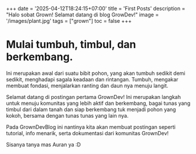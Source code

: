 +++
date = '2025-04-12T18:24:15+07:00'
title = 'First Posts'
description = "Halo sobat Grown! Selamat datang di blog GrowDev!"
image = '/images/plant.jpg'
tags = ["grown"]
toc = false
+++

# Mulai tumbuh, timbul, dan berkembang. 

Ini merupakan awal dari suatu bibit pohon, yang akan tumbuh sedikit demi sedikit, menghadapi sagala keadaan dan rintangan. Tumbuh, mengakar membuat fondasi, menjalarkan ranting dan daun nya menuju langit. 

Selamat datang di postingan pertama GrownDev! Ini merupakan langkah untuk menuju komunitas yang lebih aktif dan berkembang, bagai tunas yang timbul dari dalam tanah dan siap berkembang tuk menjadi pohon yang kokoh, bersama dengan tunas tunas yang lain nya.

Pada GrownDevBlog ini nantinya kita akan membuat postingan seperti tutorial, info menarik, serta dokumentasi dari komunitas GrownDev!

Sisanya tanya mas Auran ya :D
